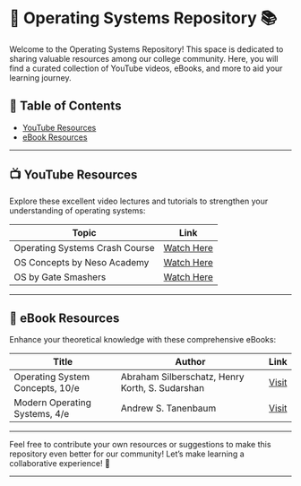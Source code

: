 
# 🌟 Operating Systems Repository 📚

Welcome to the Operating Systems Repository! This space is dedicated to sharing valuable resources among our college community. Here, you will find a curated collection of YouTube videos, eBooks, and more to aid your learning journey.

## 📑 Table of Contents

- [YouTube Resources](#youtube-resources)
- [eBook Resources](#ebook-resources)

---

## 📺 YouTube Resources

Explore these excellent video lectures and tutorials to strengthen your understanding of operating systems:

| Topic                          | Link                                    |
|------------------------------------|---------------------------------------------|
| Operating Systems Crash Course    | [Watch Here](https://www.youtube.com/watch?v=8XBtAjKwCm4) |
| OS Concepts by Neso Academy       | [Watch Here](https://www.youtube.com/watch?v=vBURTt97EkA&list=PLBlnK6fEyqRiVhbXDGLXDk_OQAeuVcp2O) |
| OS by Gate Smashers        | [Watch Here](https://www.youtube.com/watch?v=bkSWJJZNgf8&list=PLxCzCOWd7aiGz9donHRrE9I3Mwn6XdP8p) |

---

## 📖 eBook Resources

Enhance your theoretical knowledge with these comprehensive eBooks:

| Title                                               | Author          | Link                                      |
|---------------------------------------------------------|---------------------|-----------------------------------------------|
| Operating System Concepts, 10/e                        | Abraham Silberschatz, Henry Korth, S. Sudarshan | [Visit](https://www.os-book.com/) |
| Modern Operating Systems, 4/e                          | Andrew S. Tanenbaum | [Visit](https://www.pearson.com/store/p/modern-operating-systems/P100000692134) |

---

Feel free to contribute your own resources or suggestions to make this repository even better for our community! Let’s make learning a collaborative experience! 🚀

---
